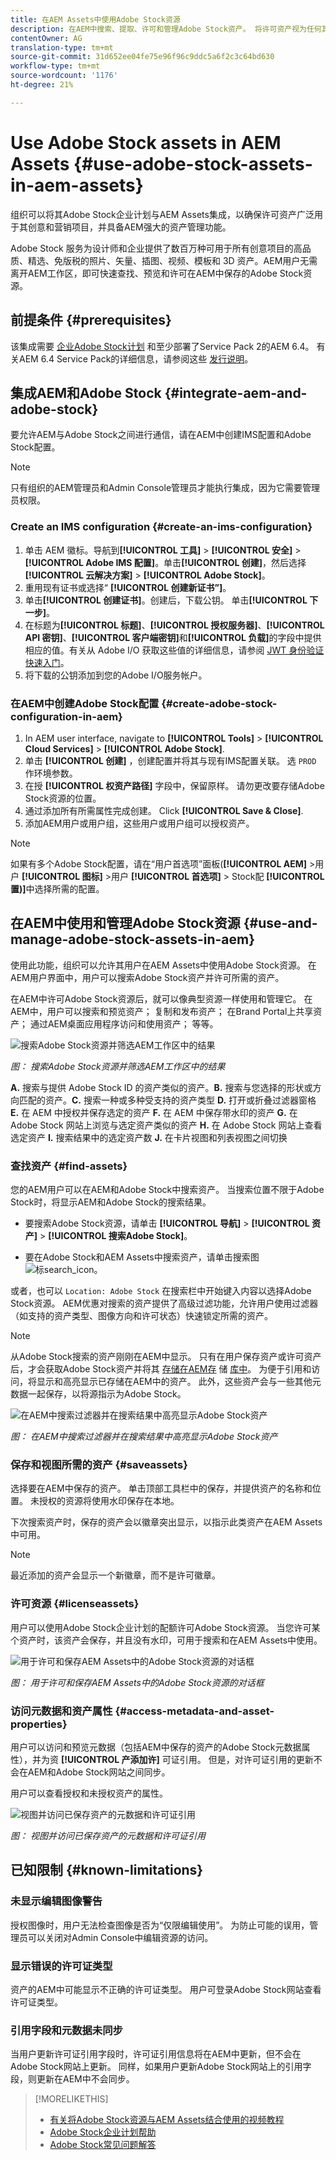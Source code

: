 ```yaml
---
title: 在AEM Assets中使用Adobe Stock资源
description: 在AEM中搜索、提取、许可和管理Adobe Stock资产。 将许可资产视为任何其他AEM资产。
contentOwner: AG
translation-type: tm+mt
source-git-commit: 31d652ee04fe75e96f96c9ddc5a6f2c3c64bd630
workflow-type: tm+mt
source-wordcount: '1176'
ht-degree: 21%

---
```



# Use Adobe Stock assets in AEM Assets {#use-adobe-stock-assets-in-aem-assets}

组织可以将其Adobe Stock企业计划与AEM Assets集成，以确保许可资产广泛用于其创意和营销项目，并具备AEM强大的资产管理功能。

Adobe Stock 服务为设计师和企业提供了数百万种可用于所有创意项目的高品质、精选、免版税的照片、矢量、插图、视频、模板和 3D 资产。AEM用户无需离开AEM工作区，即可快速查找、预览和许可在AEM中保存的Adobe Stock资源。

## 前提条件 {#prerequisites}

该集成需要 [企业Adobe Stock计划](https://stockenterprise.adobe.com/) 和至少部署了Service Pack 2的AEM 6.4。 有关AEM 6.4 Service Pack的详细信息，请参阅这些 [发行说明](/help/release-notes/sp-release-notes.md)。

## 集成AEM和Adobe Stock {#integrate-aem-and-adobe-stock}

要允许AEM与Adobe Stock之间进行通信，请在AEM中创建IMS配置和Adobe Stock配置。

>[!NOTE]
>
>只有组织的AEM管理员和Admin Console管理员才能执行集成，因为它需要管理员权限。

### Create an IMS configuration {#create-an-ims-configuration}

1. 单击 AEM 徽标。导航到&#x200B;**[!UICONTROL 工具]** > **[!UICONTROL 安全]** > **[!UICONTROL Adobe IMS 配置]**。单击&#x200B;**[!UICONTROL 创建]**，然后选择&#x200B;**[!UICONTROL 云解决方案]** > **[!UICONTROL Adobe Stock]**。
1. 重用现有证书或选择“ **[!UICONTROL 创建新证书”]**。
1. 单击&#x200B;**[!UICONTROL 创建证书]**。创建后，下载公钥。 单击&#x200B;**[!UICONTROL 下一步]**。
1. 在标题为&#x200B;**[!UICONTROL 标题]**、**[!UICONTROL 授权服务器]**、**[!UICONTROL API 密钥]**、**[!UICONTROL 客户端密钥]**&#x200B;和&#x200B;**[!UICONTROL 负载]**&#x200B;的字段中提供相应的值。有关从 Adobe I/O 获取这些值的详细信息，请参阅 [JWT 身份验证快速入门](https://www.adobe.io/authentication/auth-methods.html#!AdobeDocs/adobeio-auth/master/JWT/JWT.md)。
1. 将下载的公钥添加到您的Adobe I/O服务帐户。

<!-- TBD: Update the URL when the new URL is available. Logged issue github.com/AdobeDocs/adobeio-auth/issues/63.
-->

### 在AEM中创建Adobe Stock配置 {#create-adobe-stock-configuration-in-aem}

1. In AEM user interface, navigate to **[!UICONTROL Tools]** > **[!UICONTROL Cloud Services]** > **[!UICONTROL Adobe Stock]**.
1. 单击 **[!UICONTROL 创建]** ，创建配置并将其与现有IMS配置关联。 选 `PROD` 作环境参数。
1. 在授 **[!UICONTROL 权资产路径]** 字段中，保留原样。 请勿更改要存储Adobe Stock资源的位置。
1. 通过添加所有所需属性完成创建。 Click **[!UICONTROL Save &amp; Close]**.
1. 添加AEM用户或用户组，这些用户或用户组可以授权资产。

>[!NOTE]
>
>如果有多个Adobe Stock配置，请在“用户首选项”面板(**[!UICONTROL AEM]** >用户 **[!UICONTROL 图标]** >用户 **[!UICONTROL 首选项]** > Stock配 **[!UICONTROL 置)]**&#x200B;中选择所需的配置。

## 在AEM中使用和管理Adobe Stock资源 {#use-and-manage-adobe-stock-assets-in-aem}

使用此功能，组织可以允许其用户在AEM Assets中使用Adobe Stock资源。 在AEM用户界面中，用户可以搜索Adobe Stock资产并许可所需的资产。

在AEM中许可Adobe Stock资源后，就可以像典型资源一样使用和管理它。 在AEM中，用户可以搜索和预览资产； 复制和发布资产； 在Brand Portal上共享资产； 通过AEM桌面应用程序访问和使用资产； 等等。

![搜索Adobe Stock资源并筛选AEM工作区中的结果](assets/adobe-stock-search-results-workspace.png)

*图： 搜索Adobe Stock资源并筛选AEM工作区中的结果*

**A.** 搜索与提供 Adobe Stock ID 的资产类似的资产。**B.** 搜索与您选择的形状或方向匹配的资产。**C.** 搜索一种或多种受支持的资产类型 **D.** 打开或折叠过滤器窗格 **E.** 在 AEM 中授权并保存选定的资产 **F.** 在 AEM 中保存带水印的资产 **G.** 在 Adobe Stock 网站上浏览与选定资产类似的资产 **H.** 在 Adobe Stock 网站上查看选定资产 **I.** 搜索结果中的选定资产数 **J.** 在卡片视图和列表视图之间切换

### 查找资产 {#find-assets}

您的AEM用户可以在AEM和Adobe Stock中搜索资产。 当搜索位置不限于Adobe Stock时，将显示AEM和Adobe Stock的搜索结果。

* 要搜索Adobe Stock资源，请单击 **[!UICONTROL 导航]** > **[!UICONTROL 资产]** > **[!UICONTROL 搜索Adobe Stock]**。

* 要在Adobe Stock和AEM Assets中搜索资产，请单击搜索图 ![标search_icon](assets/search_icon.png)。

或者，也可以 `Location: Adobe Stock` 在搜索栏中开始键入内容以选择Adobe Stock资源。  AEM优惠对搜索的资产提供了高级过滤功能，允许用户使用过滤器（如支持的资产类型、图像方向和许可状态）快速锁定所需的资产。

>[!NOTE]
>
>从Adobe Stock搜索的资产刚刚在AEM中显示。 只有在用户保存资产或许可资产后，才会获取Adobe Stock资产并将其 [存储在AEM存](aem-assets-adobe-stock.md#saveassets) 储 [库中](aem-assets-adobe-stock.md#licenseassets)。 为便于引用和访问，将显示和高亮显示已存储在AEM中的资产。 此外，这些资产会与一些其他元数据一起保存，以将源指示为Adobe Stock。

![在AEM中搜索过滤器并在搜索结果中高亮显示Adobe Stock资产](assets/aem-search-filters2.jpg)

*图： 在AEM中搜索过滤器并在搜索结果中高亮显示Adobe Stock资产*

### 保存和视图所需的资产 {#saveassets}

选择要在AEM中保存的资产。 单击顶部工具栏中的保存，并提供资产的名称和位置。 未授权的资源将使用水印保存在本地。

下次搜索资产时，保存的资产会以徽章突出显示，以指示此类资产在AEM Assets中可用。

>[!NOTE]
>
>最近添加的资产会显示一个新徽章，而不是许可徽章。

### 许可资源 {#licenseassets}

用户可以使用Adobe Stock企业计划的配额许可Adobe Stock资源。 当您许可某个资产时，该资产会保存，并且没有水印，可用于搜索和在AEM Assets中使用。

![用于许可和保存AEM Assets中的Adobe Stock资源的对话框](assets/aem-stock_licenseandsave.jpg)

*图： 用于许可和保存AEM Assets中的Adobe Stock资源的对话框*

### 访问元数据和资产属性 {#access-metadata-and-asset-properties}

用户可以访问和预览元数据（包括AEM中保存的资产的Adobe Stock元数据属性），并为资 **[!UICONTROL 产添加许]** 可证引用。 但是，对许可证引用的更新不会在AEM和Adobe Stock网站之间同步。

用户可以查看授权和未授权资产的属性。

![视图并访问已保存资产的元数据和许可证引用](assets/metadata_properties.jpg)

*图： 视图并访问已保存资产的元数据和许可证引用*

## 已知限制 {#known-limitations}

<!--These next 3 sections used to be accordions until converted to straight Markdown. When accordions are enabled, revert-->

### 未显示编辑图像警告

授权图像时，用户无法检查图像是否为“仅限编辑使用”。 为防止可能的误用，管理员可以关闭对Admin Console中编辑资源的访问。

### 显示错误的许可证类型

资产的AEM中可能显示不正确的许可证类型。 用户可登录Adobe Stock网站查看许可证类型。

### 引用字段和元数据未同步

当用户更新许可证引用字段时，许可证引用信息将在AEM中更新，但不会在Adobe Stock网站上更新。 同样，如果用户更新Adobe Stock网站上的引用字段，则更新在AEM中不会同步。

>[!MORELIKETHIS]
>
>* [有关将Adobe Stock资源与AEM Assets结合使用的视频教程](https://helpx.adobe.com/experience-manager/kt/assets/using/stock-assets-feature-video-use.html)
>* [Adobe Stock企业计划帮助](https://helpx.adobe.com/enterprise/using/adobe-stock-enterprise.html)
>* [Adobe Stock常见问题解答](https://helpx.adobe.com/stock/faq.html)

